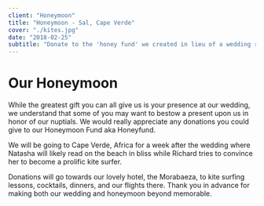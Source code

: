 ```yaml
---
client: "Honeymoon"
title: "Honeymoon - Sal, Cape Verde"
cover: "./kites.jpg"
date: "2018-02-25"
subtitle: "Donate to the 'honey fund' we created in lieu of a wedding registry."
---
```

# Our Honeymoon

While the greatest gift you can all give us is your presence at our wedding, we understand that some of you may want to bestow a present upon us in honor of our nuptials. We would really appreciate any donations you could give to our Honeymoon Fund aka Honeyfund.

We will be going to Cape Verde, Africa for a week after the wedding where Natasha will likely read on the beach in bliss while Richard tries to convince her to become a prolific kite surfer.

Donations will go towards our lovely hotel, the Morabaeza, to kite surfing lessons, cocktails, dinners, and our flights there. Thank you in advance for making both our wedding and honeymoon beyond memorable.

